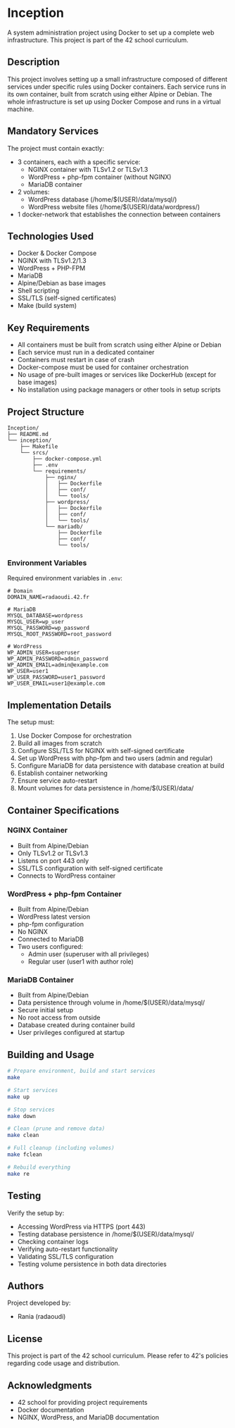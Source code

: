 # Inception

A system administration project using Docker to set up a complete web infrastructure. This project is part of the 42 school curriculum.

## Description

This project involves setting up a small infrastructure composed of different services under specific rules using Docker containers. Each service runs in its own container, built from scratch using either Alpine or Debian. The whole infrastructure is set up using Docker Compose and runs in a virtual machine.

## Mandatory Services

The project must contain exactly:
- 3 containers, each with a specific service:
  - NGINX container with TLSv1.2 or TLSv1.3
  - WordPress + php-fpm container (without NGINX)
  - MariaDB container
- 2 volumes:
  - WordPress database (/home/$(USER)/data/mysql/)
  - WordPress website files (/home/$(USER)/data/wordpress/)
- 1 docker-network that establishes the connection between containers

## Technologies Used
- Docker & Docker Compose
- NGINX with TLSv1.2/1.3
- WordPress + PHP-FPM
- MariaDB
- Alpine/Debian as base images
- Shell scripting
- SSL/TLS (self-signed certificates)
- Make (build system)

## Key Requirements

- All containers must be built from scratch using either Alpine or Debian
- Each service must run in a dedicated container
- Containers must restart in case of crash
- Docker-compose must be used for container orchestration
- No usage of pre-built images or services like DockerHub (except for base images)
- No installation using package managers or other tools in setup scripts

## Project Structure

```
Inception/
├── README.md
└── inception/
    ├── Makefile
    └── srcs/
        ├── docker-compose.yml
        ├── .env
        └── requirements/
            ├── nginx/
            │   ├── Dockerfile
            │   ├── conf/
            │   └── tools/
            ├── wordpress/
            │   ├── Dockerfile
            │   ├── conf/
            │   └── tools/
            └── mariadb/
                ├── Dockerfile
                ├── conf/
                └── tools/
```

### Environment Variables
Required environment variables in `.env`:
```env
# Domain
DOMAIN_NAME=radaoudi.42.fr

# MariaDB
MYSQL_DATABASE=wordpress
MYSQL_USER=wp_user
MYSQL_PASSWORD=wp_password
MYSQL_ROOT_PASSWORD=root_password

# WordPress
WP_ADMIN_USER=superuser
WP_ADMIN_PASSWORD=admin_password
WP_ADMIN_EMAIL=admin@example.com
WP_USER=user1
WP_USER_PASSWORD=user1_password
WP_USER_EMAIL=user1@example.com
```

## Implementation Details

The setup must:
1. Use Docker Compose for orchestration
2. Build all images from scratch
3. Configure SSL/TLS for NGINX with self-signed certificate
4. Set up WordPress with php-fpm and two users (admin and regular)
5. Configure MariaDB for data persistence with database creation at build
6. Establish container networking
7. Ensure service auto-restart
8. Mount volumes for data persistence in /home/$(USER)/data/

## Container Specifications

### NGINX Container
- Built from Alpine/Debian
- Only TLSv1.2 or TLSv1.3
- Listens on port 443 only
- SSL/TLS configuration with self-signed certificate
- Connects to WordPress container

### WordPress + php-fpm Container
- Built from Alpine/Debian
- WordPress latest version
- php-fpm configuration
- No NGINX
- Connected to MariaDB
- Two users configured:
  - Admin user (superuser with all privileges)
  - Regular user (user1 with author role)

### MariaDB Container
- Built from Alpine/Debian
- Data persistence through volume in /home/$(USER)/data/mysql/
- Secure initial setup
- No root access from outside
- Database created during container build
- User privileges configured at startup

## Building and Usage
```bash
# Prepare environment, build and start services
make

# Start services
make up

# Stop services
make down

# Clean (prune and remove data)
make clean

# Full cleanup (including volumes)
make fclean

# Rebuild everything
make re
```

## Testing
Verify the setup by:
- Accessing WordPress via HTTPS (port 443)
- Testing database persistence in /home/$(USER)/data/mysql/
- Checking container logs
- Verifying auto-restart functionality
- Validating SSL/TLS configuration
- Testing volume persistence in both data directories

## Authors
Project developed by:
- Rania (radaoudi)

## License
This project is part of the 42 school curriculum. Please refer to 42's policies regarding code usage and distribution.

## Acknowledgments
- 42 school for providing project requirements
- Docker documentation
- NGINX, WordPress, and MariaDB documentation
